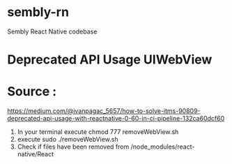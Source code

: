 # sembly-rn
Sembly React Native codebase

# Deprecated API Usage UIWebView
# Source : 
https://medium.com/@ivanpagac_5657/how-to-solve-itms-90809-deprecated-api-usage-with-reactnative-0-60-in-ci-pipeline-132ca60dcf60

1) In your terminal execute chmod 777 removeWebView.sh
2) execute sudo ./removeWebView.sh
3) Check if files have been removed from /node_modules/react-native/React

